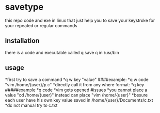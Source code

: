 # savetype
this repo code  and exe in linux that just help you to save your keystroke for your repeated or regular commands
## installation
there is a code and executable called q 
save q in /usr/bin
## usage 
*first try to save a command 
*q w key "value"
####example:
*q w code "vim /home/{user}/p.c"
*directly call it from any where 
format:
*q key
#####example 
*q code
*vim gets opened 
#issues
*you cannot place a value "cd /home/{user}" instead can place "vim /home/{user}"
*besure each user have his own key value saved in /home/{user}/Documents/c.txt
*do not manual try to c.txt
